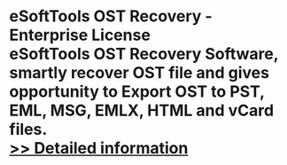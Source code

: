 # eSoftTools OST Recovery - Enterprise License<br />eSoftTools OST Recovery Software, smartly recover OST file and gives opportunity to Export OST to PST, EML, MSG, EMLX, HTML and vCard files.<br />[>> Detailed information](https://secure.shareit.com/shareit/product.html?productid=300877200&affiliateid=200057808)